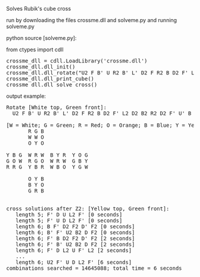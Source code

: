 Solves Rubik's cube cross 

run by downloading the files crossme.dll and solveme.py and running solveme.py

python source [solveme.py]:

from ctypes import cdll
<pre>
crossme_dll = cdll.LoadLibrary('crossme.dll')
crossme_dll.dll_init()
crossme_dll.dll_rotate("U2 F B' U R2 B' L' D2 F R2 B D2 F' L2 D2 B2 R2 D2 F' U' B");
crossme_dll.dll_print_cube()
crossme_dll.dll_solve_cross()
</pre>

output example:

<pre>
Rotate [White top, Green front]:
  U2 F B' U R2 B' L' D2 F R2 B D2 F' L2 D2 B2 R2 D2 F' U' B

[W = White; G = Green; R = Red; O = Orange; B = Blue; Y = Yellow]
       R G B
       W W O
       O Y O

Y B G  W R W  B Y R  Y O G
G O W  R G O  W R W  G B Y
R R G  Y B R  W B O  Y G W

       O Y B
       B Y O
       G R B


cross solutions after Z2: [Yellow top, Green front]:
   length 5; F' D U L2 F' [0 seconds]
   length 5; F' U D L2 F' [0 seconds]
   length 6; B F' D2 F2 D' F2 [0 seconds]
   length 6; B' F' U2 B2 D F2 [0 seconds]
   length 6; F' B D2 F2 D' F2 [2 seconds]
   length 6; F' B' U2 B2 D F2 [2 seconds]
   length 6; F' D L2 U F' L2 [2 seconds]
   ...
   length 6; U2 F' U D L2 F' [6 seconds]
combinations searched = 14645088; total time = 6 seconds
</pre>
